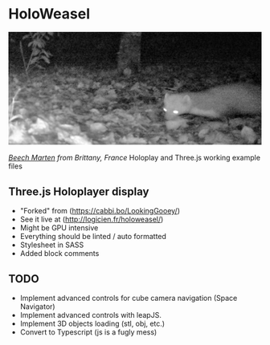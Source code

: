 # HoloWeasel

![HoloWeasel](./img/holoweasel.jpg "Holographic Weasel")

*[Beech Marten](https://en.wikipedia.org/wiki/Beech_marten) from Brittany, France*
Holoplay and Three.js working example files

## Three.js Holoplayer display

- "Forked" from (https://cabbi.bo/LookingGooey/)
- See it live at (http://logicien.fr/holoweasel/)
- Might be GPU intensive
- Everything should be linted / auto formatted
- Stylesheet in SASS
- Added block comments

## TODO

- Implement advanced controls for cube camera navigation (Space Navigator)
- Implement advanced controls with leapJS.
- Implement 3D objects loading (stl, obj, etc.)
- Convert to Typescript (js is a fugly mess)